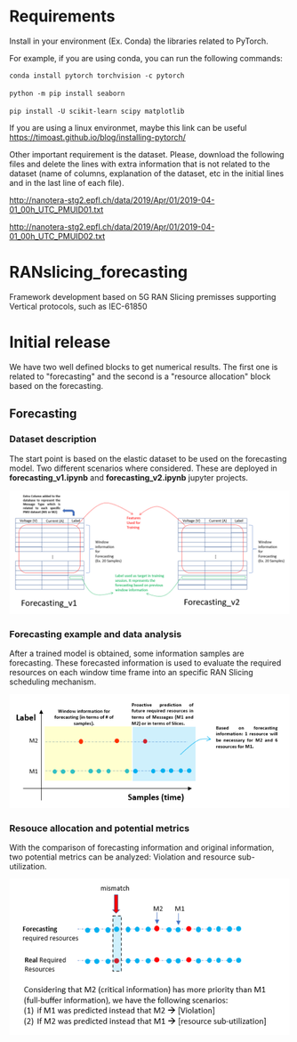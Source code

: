 # Requirements
Install in your environment (Ex. Conda) the libraries related to PyTorch. 

For example, if you are using conda, you can run the following commands:

```shell
conda install pytorch torchvision -c pytorch

python -m pip install seaborn

pip install -U scikit-learn scipy matplotlib
```



If you are using a linux environmet, maybe this link can be useful https://timoast.github.io/blog/installing-pytorch/

Other important requirement is the dataset. Please, download the following files and delete the lines with extra information that is not related to the dataset (name of columns, explanation of the dataset, etc in the initial lines and in the last line of each file).

http://nanotera-stg2.epfl.ch/data/2019/Apr/01/2019-04-01_00h_UTC_PMUID01.txt

http://nanotera-stg2.epfl.ch/data/2019/Apr/01/2019-04-01_00h_UTC_PMUID02.txt



# RANslicing_forecasting
Framework development based on 5G RAN Slicing premisses supporting Vertical protocols, such as IEC-61850

# Initial release
We have two well defined blocks to get numerical results. The first one is related to "forecasting" and the second is a "resource allocation" block based on the forecasting.

## Forecasting
### Dataset description
The start point is based on the elastic dataset to be used on the forecasting model. Two different scenarios where considered. These are deployed in **forecasting_v1.ipynb** and **forecasting_v2.ipynb** jupyter projects.

![dataset, features, and labels](images/architecturedataset.png)

### Forecasting example and data analysis
After a trained model is obtained, some information samples are forecasting. These forecasted information is used to evaluate the required resources on each window time frame into an specific RAN Slicing scheduling mechanism.

![Proactive prediction and necessarily resources per slice or message type](images/forecasting_output.png)

### Resouce allocation and potential metrics
With the comparison of forecasting information and original information, two potential metrics can be analyzed: Violation and resource sub-utilization.

![metrics based on forecasted information](images/resourceallocation_metrics.png)
